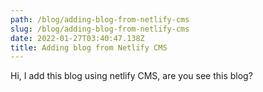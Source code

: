 ```yaml
---
path: /blog/adding-blog-from-netlify-cms
slug: /blog/adding-blog-from-netlify-cms
date: 2022-01-27T03:40:47.138Z
title: Adding blog from Netlify CMS
---
```


Hi, I add this blog using netlify CMS, are you see this blog?
